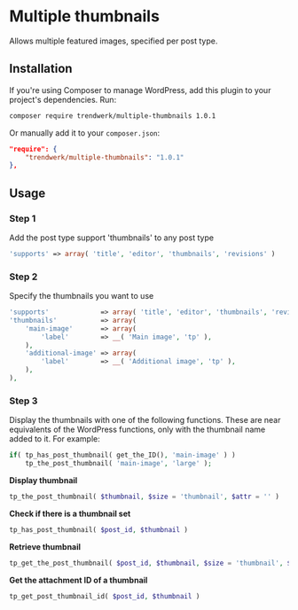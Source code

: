 Multiple thumbnails
===================

Allows multiple featured images, specified per post type.

## Installation
If you're using Composer to manage WordPress, add this plugin to your project's dependencies. Run:
```sh
composer require trendwerk/multiple-thumbnails 1.0.1
```

Or manually add it to your `composer.json`:
```json
"require": {
	"trendwerk/multiple-thumbnails": "1.0.1"
},
```

## Usage

### Step 1
Add the post type support 'thumbnails' to any post type

```php
'supports' => array( 'title', 'editor', 'thumbnails', 'revisions' )
```

### Step 2
Specify the thumbnails you want to use

```php
'supports'             => array( 'title', 'editor', 'thumbnails', 'revisions' ),
'thumbnails'           => array(
	'main-image'       => array(
		'label'        => __( 'Main image', 'tp' ),
	),
	'additional-image' => array(
		'label'        => __( 'Additional image', 'tp' ),
	),
),
```

### Step 3
Display the thumbnails with one of the following functions. These are near equivalents of the WordPress functions, only with the thumbnail name added to it. For example:
	
```php
if( tp_has_post_thumbnail( get_the_ID(), 'main-image' ) )
	tp_the_post_thumbnail( 'main-image', 'large' );
```

**Display thumbnail**

```php	
tp_the_post_thumbnail( $thumbnail, $size = 'thumbnail', $attr = '' )
```

**Check if there is a thumbnail set**
	
```php
tp_has_post_thumbnail( $post_id, $thumbnail )
```

**Retrieve thumbnail**
	
```php
tp_get_the_post_thumbnail( $post_id, $thumbnail, $size = 'thumbnail', $attr = '' )
```

**Get the attachment ID of a thumbnail**

```php
tp_get_post_thumbnail_id( $post_id, $thumbnail )
```
